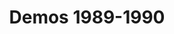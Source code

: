 ---
type: compilation
title: Demos 1989-1990
img: /images/compilations/demos.jpg
discs:
  - tracks:
    - Rock The World
    - The Magic Breeze
    - Broken Dreams
    - One Day
    - Heaven Is Callin'
    - I'm Searchin'
    - Over And Over Again
    - Love Is A Lie
    - The Gift Of Life
    - Angel
    - Live Your Life
    - Only Love
    - Love Takes Me Higher
    - Blinded By Love
    - Love Never Dies
    - I Believe In You
    - Searching Forever
---